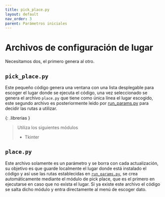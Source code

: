 ```yaml
---
title: pick_place.py
layout: default
nav_order: 3
parent: Parámetros iniciales
---
```

# Archivos de configuración de lugar
Necesitamos dos, el primero genera al otro.

## `pick_place.py`
Este pequeño código genera una ventana con una lista desplegable para escoger el lugar donde se ejecuta el código, una vez seleccionado se genera el archivo `place.py` que tiene como única línea el lugar escogido, este segundo archivo es posteriormente leido por [run_params.py](run_params) para decidir las rutas a utilizar.

{: .librerias }
> Utiliza los siguientes módulos 
> - Tkinter




## `place.py`
Este archivo solamente es un parámetro y se borra con cada actualización, su objetivo es que guarde localmente el lugar donde está instalado el código y así use las rutas establecidas en [`run_params.py`](run_params), se crea automáticamente mediante el módulo de pick place, que es el primero en ejecutarse en caso que no exista el lugar. Si ya existe este archivo el código se salta dicho módulo y entra directamente al menú de escoger dato.
